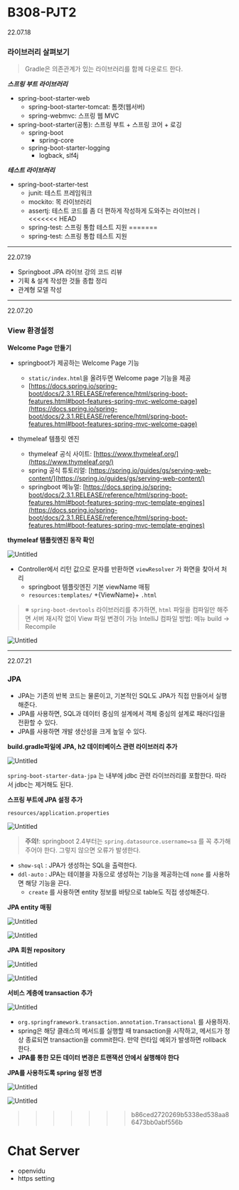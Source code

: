 # B308-PJT2

22.07.18

### 라이브러리 살펴보기

> Gradle은 의존관계가 있는 라이브러리를 함께 다운로드 한다.
> 

***스프링 부트 라이브러리***

- spring-boot-starter-web
    - spring-boot-starter-tomcat: 톰캣(웹서버)
    - spring-webmvc: 스프링 웹 MVC
- spring-boot-starter(공통): 스프링 부트 + 스프링 코어 + 로깅
    - spring-boot
        - spring-core
    - spring-boot-starter-logging
        - logback, slf4j
        

***테스트 라이브러리***

- spring-boot-starter-test
    - junit: 테스트 프레임워크
    - mockito: 목 라이브러리
    - assertj: 테스트 코드를 좀 더 편하게 작성하게 도와주는 라이브러ㅣ
    <<<<<<< HEAD
    - spring-test: 스프링 통합 테스트 지원
    =======
    - spring-test: 스프링 통합 테스트 지원
    

---

22.07.19

- Springboot JPA 라이브 강의 코드 리뷰
- 기획 & 설계 작성한 것들 종합 정리
- 관계형 모델 작성

---

22.07.20

### View 환경설정

**Welcome Page 만들기**

- springboot가 제공하는 Welcome Page 기능
    - `static/index.html`을 올려두면 Welcome page 기능을 제공
    - [https://docs.spring.io/spring-boot/docs/2.3.1.RELEASE/reference/html/spring-boot-features.html#boot-features-spring-mvc-welcome-page](https://docs.spring.io/spring-boot/docs/2.3.1.RELEASE/reference/html/spring-boot-features.html#boot-features-spring-mvc-welcome-page)

- thymeleaf 템플릿 엔진
    - thymeleaf 공식 사이트: [https://www.thymeleaf.org/](https://www.thymeleaf.org/)
    - spring 공식 튜토리얼: [https://spring.io/guides/gs/serving-web-content/](https://spring.io/guides/gs/serving-web-content/)
    - springboot 메뉴얼: [https://docs.spring.io/spring-boot/docs/2.3.1.RELEASE/reference/html/spring-boot-features.html#boot-features-spring-mvc-template-engines](https://docs.spring.io/spring-boot/docs/2.3.1.RELEASE/reference/html/spring-boot-features.html#boot-features-spring-mvc-template-engines)
    

**thymeleaf 템플릿엔진 동작 확인**

![Untitled](B308-PJT2%20ff23d3ebd70d414fa9c3244e89ee1bc4/Untitled.png)

- Controller에서 리턴 값으로 문자를 반환하면 `viewResolver` 가 화면을 찾아서 처리
    - springboot 템플릿엔진 기본 viewName 매핑
    - `resources:templates/` +{ViewName}+ `.html`
    

> ※ `spring-boot-devtools` 라이브러리를 추가하면, `html` 파일을 컴파일만 해주면 서버 재시작 없이 View 파일 변경이 가능                                                                                                         IntelliJ 컴파일 방법: 메뉴 build → Recompile
> 

![Untitled](B308-PJT2%20ff23d3ebd70d414fa9c3244e89ee1bc4/Untitled%201.png)

---

22.07.21

### JPA

- JPA는 기존의 반복 코드는 물론이고, 기본적인 SQL도 JPA가 직접 만들어서 실행해준다.
- JPA를 사용하면, SQL과 데이터 중심의 설계에서 객체 중심의 설계로 패러다임을 전환할 수 있다.
- JPA를 사용하면 개발 생산성을 크게 높일 수 있다.

**build.gradle파일에 JPA, h2 데이터베이스 관련 라이브러리 추가**

![Untitled](B308-PJT2%20ff23d3ebd70d414fa9c3244e89ee1bc4/Untitled%202.png)

`spring-boot-starter-data-jpa` 는 내부에 jdbc 관련 라이브러리를 포함한다. 따라서 jdbc는 제거해도 된다.

**스프링 부트에 JPA 설정 추가**

`resources/application.properties`

![Untitled](B308-PJT2%20ff23d3ebd70d414fa9c3244e89ee1bc4/Untitled%203.png)

> **주의!**: springboot 2.4부터는 `spring.datasource.username=sa` 를 꼭 추가해주어야 한다. 그렇지 않으면 오류가 발생한다.
> 
- `show-sql` : JPA가 생성하는 SQL을 출력한다.
- `ddl-auto` : JPA는 테이블을 자동으로 생성하는 기능을 제공하는데 `none` 를 사용하면 해당 기능을 끈다.
    - `create` 를 사용하면 entity 정보를 바탕으로 table도 직접 생성해준다.
    

**JPA entity 매핑**

![Untitled](B308-PJT2%20ff23d3ebd70d414fa9c3244e89ee1bc4/Untitled%204.png)

![Untitled](B308-PJT2%20ff23d3ebd70d414fa9c3244e89ee1bc4/Untitled%205.png)

**JPA 회원 repository**

![Untitled](B308-PJT2%20ff23d3ebd70d414fa9c3244e89ee1bc4/Untitled%206.png)

![Untitled](B308-PJT2%20ff23d3ebd70d414fa9c3244e89ee1bc4/Untitled%207.png)

**서비스 계층에 transaction 추가**

![Untitled](B308-PJT2%20ff23d3ebd70d414fa9c3244e89ee1bc4/Untitled%208.png)

- `org.springframework.transaction.annotation.Transactional` 를 사용하자.
- spring은 해당 클래스의 메서드를 실행할 때 transaction을 시작하고, 메서드가 정상 종료되면 transaction을 commit한다. 만약 런타임 예외가 발생하면 rollback한다.
- **JPA를 통한 모든 데이터 변경은 트랜잭션 안에서 실행해야 한다**

**JPA를 사용하도록  spring 설정 변경**

![Untitled](B308-PJT2%20ff23d3ebd70d414fa9c3244e89ee1bc4/Untitled%209.png)

![Untitled](B308-PJT2%20ff23d3ebd70d414fa9c3244e89ee1bc4/Untitled%2010.png)
>>>>>>> b86ced2720269b5338ed538aa86473bb0abf556b





# Chat Server

- openvidu
- https setting
